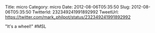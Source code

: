 Title: micro
Category: micro
Date: 2012-08-06T05:35:50
Slug: 2012-08-06T05:35:50
TwitterId: 232349241991892992
TweetUrl: https://twitter.com/mark_philpot/status/232349241991892992

"It's a wheel!" #MSL